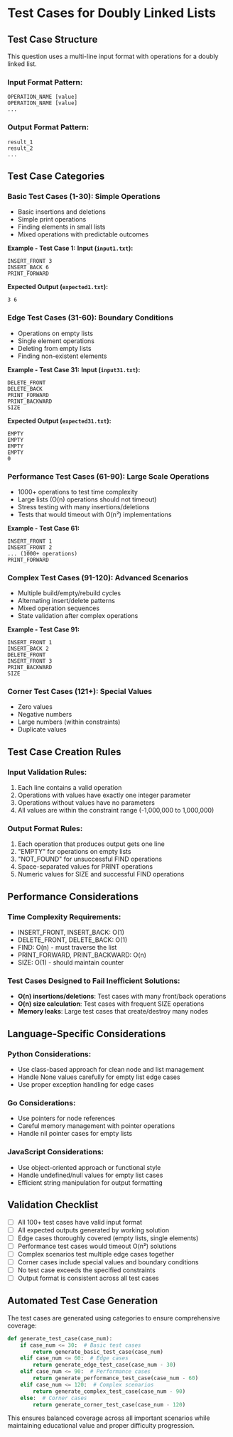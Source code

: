 # Test Cases for Doubly Linked Lists

## Test Case Structure
This question uses a multi-line input format with operations for a doubly linked list.

### Input Format Pattern:
```
OPERATION_NAME [value]
OPERATION_NAME [value]
...
```

### Output Format Pattern:
```
result_1
result_2
...
```

## Test Case Categories

### Basic Test Cases (1-30): Simple Operations
- Basic insertions and deletions
- Simple print operations
- Finding elements in small lists
- Mixed operations with predictable outcomes

**Example - Test Case 1:**
**Input (`input1.txt`):**
```
INSERT_FRONT 3
INSERT_BACK 6
PRINT_FORWARD
```
**Expected Output (`expected1.txt`):**
```
3 6
```

### Edge Test Cases (31-60): Boundary Conditions
- Operations on empty lists
- Single element operations
- Deleting from empty lists
- Finding non-existent elements

**Example - Test Case 31:**
**Input (`input31.txt`):**
```
DELETE_FRONT
DELETE_BACK
PRINT_FORWARD
PRINT_BACKWARD
SIZE
```
**Expected Output (`expected31.txt`):**
```
EMPTY
EMPTY
EMPTY
EMPTY
0
```

### Performance Test Cases (61-90): Large Scale Operations
- 1000+ operations to test time complexity
- Large lists (O(n) operations should not timeout)
- Stress testing with many insertions/deletions
- Tests that would timeout with O(n²) implementations

**Example - Test Case 61:**
```
INSERT_FRONT 1
INSERT_FRONT 2
... (1000+ operations)
PRINT_FORWARD
```

### Complex Test Cases (91-120): Advanced Scenarios
- Multiple build/empty/rebuild cycles
- Alternating insert/delete patterns
- Mixed operation sequences
- State validation after complex operations

**Example - Test Case 91:**
```
INSERT_FRONT 1
INSERT_BACK 2
DELETE_FRONT
INSERT_FRONT 3
PRINT_BACKWARD
SIZE
```

### Corner Test Cases (121+): Special Values
- Zero values
- Negative numbers
- Large numbers (within constraints)
- Duplicate values

## Test Case Creation Rules

### Input Validation Rules:
1. Each line contains a valid operation
2. Operations with values have exactly one integer parameter
3. Operations without values have no parameters
4. All values are within the constraint range (-1,000,000 to 1,000,000)

### Output Format Rules:
1. Each operation that produces output gets one line
2. "EMPTY" for operations on empty lists
3. "NOT_FOUND" for unsuccessful FIND operations
4. Space-separated values for PRINT operations
5. Numeric values for SIZE and successful FIND operations

## Performance Considerations

### Time Complexity Requirements:
- INSERT_FRONT, INSERT_BACK: O(1)
- DELETE_FRONT, DELETE_BACK: O(1)
- FIND: O(n) - must traverse the list
- PRINT_FORWARD, PRINT_BACKWARD: O(n)
- SIZE: O(1) - should maintain counter

### Test Cases Designed to Fail Inefficient Solutions:
- **O(n) insertions/deletions**: Test cases with many front/back operations
- **O(n) size calculation**: Test cases with frequent SIZE operations
- **Memory leaks**: Large test cases that create/destroy many nodes

## Language-Specific Considerations

### Python Considerations:
- Use class-based approach for clean node and list management
- Handle None values carefully for empty list edge cases
- Use proper exception handling for edge cases

### Go Considerations:
- Use pointers for node references
- Careful memory management with pointer operations
- Handle nil pointer cases for empty lists

### JavaScript Considerations:
- Use object-oriented approach or functional style
- Handle undefined/null values for empty list cases
- Efficient string manipulation for output formatting

## Validation Checklist
- [ ] All 100+ test cases have valid input format
- [ ] All expected outputs generated by working solution
- [ ] Edge cases thoroughly covered (empty lists, single elements)
- [ ] Performance test cases would timeout O(n²) solutions
- [ ] Complex scenarios test multiple edge cases together
- [ ] Corner cases include special values and boundary conditions
- [ ] No test case exceeds the specified constraints
- [ ] Output format is consistent across all test cases

## Automated Test Case Generation
The test cases are generated using categories to ensure comprehensive coverage:

```python
def generate_test_case(case_num):
    if case_num <= 30:  # Basic test cases
        return generate_basic_test_case(case_num)
    elif case_num <= 60:  # Edge cases
        return generate_edge_test_case(case_num - 30)
    elif case_num <= 90:  # Performance cases
        return generate_performance_test_case(case_num - 60)
    elif case_num <= 120:  # Complex scenarios
        return generate_complex_test_case(case_num - 90)
    else:  # Corner cases
        return generate_corner_test_case(case_num - 120)
```

This ensures balanced coverage across all important scenarios while maintaining educational value and proper difficulty progression.
